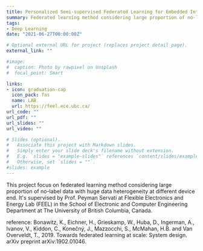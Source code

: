 ```yaml
---
title: Personalized Semi-supervised Federated Learning for Embedded Intelligence
summary: Federated learning method considering large proportion of no-label data with huge data heterogeneity at different device end.
tags:
- Deep Learning
date: "2021-06-27T00:00:00Z"

# Optional external URL for project (replaces project detail page).
external_link: ""

#image:
#  caption: Photo by rawpixel on Unsplash
#  focal_point: Smart

links:
- icon: graduation-cap
  icon_pack: fas
  name: LAB
  url: https://feel.ece.ubc.ca/
url_code: ""
url_pdf: ""
url_slides: ""
url_video: ""

# Slides (optional).
#   Associate this project with Markdown slides.
#   Simply enter your slide deck's filename without extension.
#   E.g. `slides = "example-slides"` references `content/slides/example-slides.md`.
#   Otherwise, set `slides = ""`.
#slides: example
---
```


This project focus on federated learning method considering large proportion of no-label data with huge data heterogeneity at different device end. It's supervised by Prof. Peyman Servati at Flexible Electronics and Energy Lab (FEEL) in the School of Electronic and Computer Engineering Department at The University of British Columbia, Canada.

reference: Bonawitz, K., Eichner, H., Grieskamp, W., Huba, D., Ingerman, A., Ivanov, V., Kiddon, C., Konečný, J., Mazzocchi, S., McMahan, H.B. and Van Overveldt, T., 2019. Towards federated learning at scale: System design. arXiv preprint arXiv:1902.01046.
